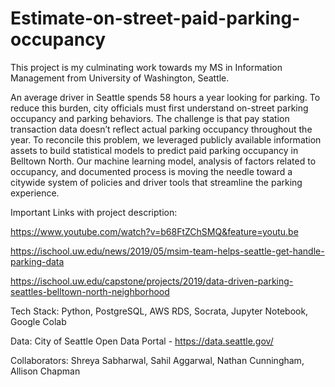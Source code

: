 # Estimate-on-street-paid-parking-occupancy
 This project is my culminating work towards my MS in Information Management from University of Washington, Seattle.

An average driver in Seattle spends 58 hours a year looking for parking. To reduce this burden, city officials must first understand on-street parking occupancy and parking behaviors. The challenge is that pay station transaction data doesn’t reflect actual parking occupancy throughout the year. To reconcile this problem, we leveraged publicly available information assets to build statistical models to predict paid parking occupancy in Belltown North. Our machine learning model, analysis of factors related to occupancy, and documented process is moving the needle toward a citywide system of policies and driver tools that streamline the parking experience. 

Important Links with project description:

https://www.youtube.com/watch?v=b68FtZChSMQ&feature=youtu.be

https://ischool.uw.edu/news/2019/05/msim-team-helps-seattle-get-handle-parking-data

https://ischool.uw.edu/capstone/projects/2019/data-driven-parking-seattles-belltown-north-neighborhood


Tech Stack: Python, PostgreSQL, AWS RDS, Socrata, Jupyter Notebook, Google Colab

Data: City of Seattle Open Data Portal - https://data.seattle.gov/

Collaborators: Shreya Sabharwal, Sahil Aggarwal, Nathan Cunningham, Allison Chapman

